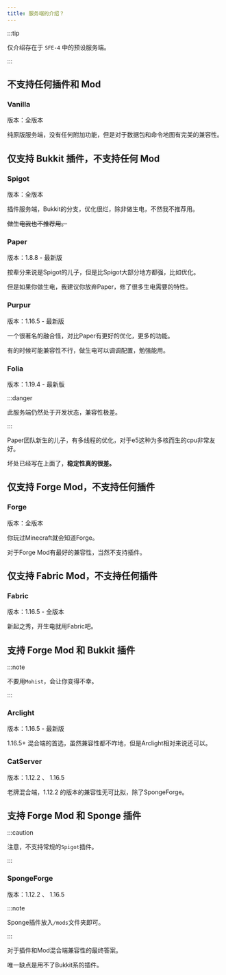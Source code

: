 ```yaml
---
title: 服务端的介绍？
---
```


:::tip

仅介绍存在于 `SFE-4` 中的预设服务端。

:::

## 不支持任何插件和 Mod

### Vanilla

版本：全版本

纯原版服务端，没有任何附加功能，但是对于数据包和命令地图有完美的兼容性。

## 仅支持 Bukkit 插件，不支持任何 Mod

### Spigot

版本：全版本

插件服务端，Bukkit的分支，优化很烂，除非做生电，不然我不推荐用。

~~做生电我也不推荐用。~~

### Paper

版本：1.8.8 - 最新版

按辈分来说是Spigot的儿子，但是比Spigot大部分地方都强，比如优化。  

但是如果你做生电，我建议你放弃Paper，修了很多生电需要的特性。

### Purpur

版本：1.16.5 - 最新版

一个很著名的融合怪，对比Paper有更好的优化，更多的功能。  

有的时候可能兼容性不行，做生电可以调调配置，勉强能用。

### Folia

版本：1.19.4 - 最新版

:::danger

此服务端仍然处于开发状态，兼容性极差。

:::

Paper团队新生的儿子，有多线程的优化，对于e5这种为多核而生的cpu非常友好。  

坏处已经写在上面了，**稳定性真的很差。**

## 仅支持 Forge Mod，不支持任何插件

### Forge

版本：全版本

你玩过Minecraft就会知道Forge。  

对于Forge Mod有最好的兼容性，当然不支持插件。

## 仅支持 Fabric Mod，不支持任何插件

### Fabric

版本：1.16.5 - 全版本

新起之秀，开生电就用Fabric吧。

## 支持 Forge Mod 和 Bukkit 插件

:::note

不要用`Mohist`，会让你变得不幸。

:::

### Arclight 

版本：1.16.5 - 最新版

1.16.5+ 混合端的首选，虽然兼容性都不咋地，但是Arclight相对来说还可以。

### CatServer

版本：1.12.2 、 1.16.5

老牌混合端，1.12.2 的版本的兼容性无可比拟，除了SpongeForge。

## 支持 Forge Mod 和 Sponge 插件

:::caution

注意，不支持常规的`Spigot`插件。

:::

### SpongeForge

版本：1.12.2 、 1.16.5

:::note

Sponge插件放入`/mods`文件夹即可。

:::

对于插件和Mod混合端兼容性的最终答案。  

唯一缺点是用不了Bukkit系的插件。